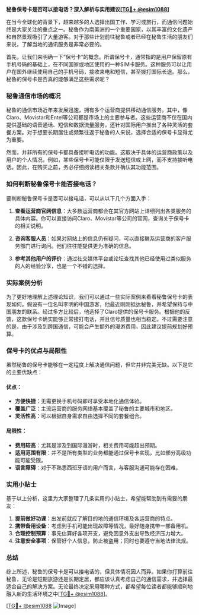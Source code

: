 **秘鲁保号卡是否可以接电话？深入解析与实用建议[[TG💪+ @esim1088](https://t.me/s/esim1088)]**

在当今全球化的背景下，越来越多的人选择出国工作、学习或旅行，而通信问题始终是大家关注的重点之一。秘鲁作为南美洲的一个重要国家，以其丰富的文化遗产和自然景观吸引了大量游客。对于那些计划前往秘鲁或者已经在秘鲁生活的朋友们来说，了解当地的通讯服务是非常必要的。

首先，让我们来明确一下“保号卡”的概念。所谓保号卡，通常指的是用户保留原有手机号码的基础上，在不同国家或地区使用的一种SIM卡服务。这种服务可以让用户在国外继续使用自己的手机号码，接收来电和短信，甚至拨打国际长途。那么，秘鲁的保号卡是否真的能够满足这些需求呢？

### 秘鲁通信市场的概况

秘鲁的通信市场近年来发展迅速，拥有多个运营商提供移动通信服务。其中，像Claro、Movistar和Entel等公司都是市场上的主要参与者。这些运营商不仅在国内提供基础的语音通话、短信和数据流量服务，还针对国际用户推出了各种灵活的套餐方案。对于想要长期居住或频繁往返于秘鲁的人来说，选择合适的保号卡显得尤为重要。

然而，并非所有的保号卡都具备接听电话的功能。这取决于具体的运营商政策以及用户的个人情况。例如，某些保号卡可能仅限于发送短信或上网，而不支持接听电话。因此，在购买之前，务必仔细阅读相关条款并确认其功能范围。

### 如何判断秘鲁保号卡能否接电话？

要判断秘鲁保号卡是否可以接电话，可以从以下几个方面入手：

1. **查看运营商官网信息**：大多数运营商都会在其官方网站上详细列出各类服务的具体内容。你可以直接访问Claro、Movistar等公司的官网，查询关于保号卡的相关说明。

2. **咨询客服人员**：如果对网站上的信息仍有疑问，可以直接联系运营商的客户服务部门进行询问。他们往往能提供更为准确的信息。

3. **参考其他用户的评价**：通过社交媒体平台或论坛查找其他已经使用过类似服务的人的经验分享，也是一个不错的选择。

### 实际案例分析

为了更好地理解上述理论知识，我们可以通过一些实际案例来看看秘鲁保号卡的表现如何。假设有一位名叫李明的中国游客，他最近刚刚抵达秘鲁，并希望保持与中国朋友的联系。经过多方比较后，他选择了Claro提供的保号卡服务。根据他的反馈，这款保号卡确实能够正常接打电话，并且信号质量也相当稳定。不过需要注意的是，由于涉及到跨国通信，可能会产生额外的漫游费用，因此建议提前规划好预算。

### 保号卡的优点与局限性

虽然秘鲁的保号卡能够在一定程度上解决通信问题，但它并非完美无缺。以下是它的主要优缺点：

#### 优点：
- **方便快捷**：无需更换手机号码即可享受本地化通信体验。
- **覆盖广泛**：主流运营商的服务网络基本覆盖了秘鲁的主要城市和地区。
- **灵活性高**：可以根据自身需求自由选择不同的套餐组合。

#### 局限性：
- **费用较高**：尤其是涉及到国际漫游时，相关费用可能超出预期。
- **适用范围有限**：并不是所有类型的业务都能通过保号卡实现，比如部分高级功能可能受限。
- **语言障碍**：对于不熟悉西班牙语的用户而言，与客服沟通可能存在困难。

### 实用小贴士

基于以上分析，这里为大家整理了几条实用的小贴士，希望能帮助到有需要的朋友：

1. **提前做好功课**：出发前就应了解目的地的通信环境及各运营商的特点。
2. **携带备用设备**：考虑到手机可能出现故障等情况，最好随身携带一部备用机。
3. **合理控制预算**：事先估算好各项开支，避免因意外支出导致经济压力增大。
4. **注意安全事项**：保管好个人信息，防止被盗用；同时也要遵守当地法律法规。

### 总结

综上所述，秘鲁的保号卡是可以接电话的，但具体情况因人而异。如果你打算前往秘鲁，无论是短期旅游还是长期定居，都应该认真考虑自己的通信需求，并选择最适合自己的解决方案。无论最终决定采用哪种方式，都希望每位读者都能够顺利地融入新的生活环境之中[[TG💪+ @esim1088](https://t.me/s/esim1088)]。

[[TG💪+ @esim1088](https://t.me/s/esim1088) ![Image](https://i.postimg.cc/4NQfJmqS/Snipaste-2025-05-13-00-14-12.png)]
